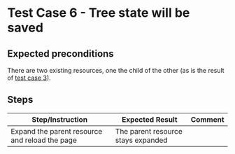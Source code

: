 # Test Case 6 - Tree state will be saved

## Expected preconditions

There are two existing resources, one the child of the other (as is the result of [test case 3](03_create_edit_delete_references.md)).

## Steps

| Step/Instruction | Expected Result | Comment |
|------------------|-----------------|---------|
| Expand the parent resource and reload the page | The parent resource stays expanded ||